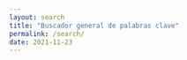 ```yaml
---
layout: search
title: "Buscador general de palabras clave"
permalink: /search/
date: 2021-11-23
---
```

